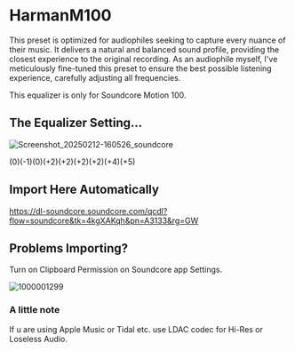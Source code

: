# HarmanM100
This preset is optimized for audiophiles seeking to capture every nuance of their music. It delivers a natural and balanced sound profile, providing the closest experience to the original recording. As an audiophile myself, I've meticulously fine-tuned this preset to ensure the best possible listening experience, carefully adjusting all frequencies.

This equalizer is only for Soundcore Motion 100.

## The Equalizer Setting...
![Screenshot_20250212-160526_soundcore](https://github.com/user-attachments/assets/e880069a-09ea-4cd9-8cf9-c71e6d0760c3)


(0)(-1)(0)(+2)(+2)(+2)(+2)(+4)(+5)

## Import Here Automatically
https://dl-soundcore.soundcore.com/qcdl?flow=soundcore&tk=4kgXAKqh&pn=A3133&rg=GW

## Problems Importing?
Turn on Clipboard Permission on Soundcore app Settings.

![1000001299](https://github.com/user-attachments/assets/9623135d-53de-41e5-879c-e81bcd1cea87)

### A little note
If u are using Apple Music or Tidal etc. use LDAC codec for Hi-Res or Loseless Audio.

